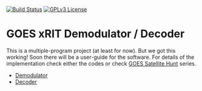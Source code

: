 [![Build Status](https://api.travis-ci.org/opensatelliteproject/xritdemod.svg?branch=master)](https://travis-ci.org/opensatelliteproject/xritdemod) [![GPLv3 License](http://img.shields.io/badge/license-GPLv3-brightgreen.svg)](https://tldrlegal.com/license/gnu-general-public-license-v3-\(gpl-3\))

GOES xRIT Demodulator / Decoder
=========================================

This is a multiple-program project (at least for now). But we got this working! 
Soon there will be a user-guide for the software. 
For details of the implementation check either the codes or check [GOES Satellite Hunt](http://www.teske.net.br/lucas/satellite-projects/) series.

* [Demodulator](demodulator/)
* [Decoder](decoder/)
